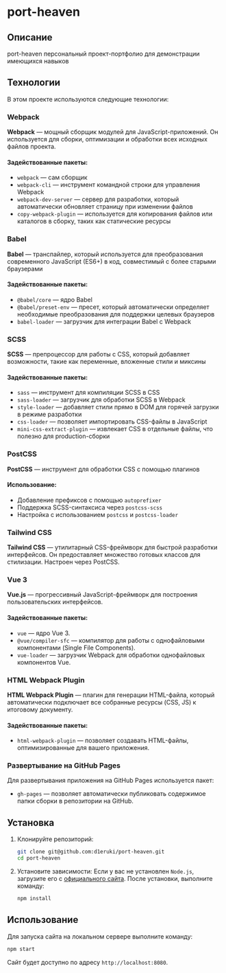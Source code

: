 # port-heaven

## Описание

port-heaven персональный проект-портфолио для демонстрации имеющихся навыков

## Технологии

В этом проекте используются следующие технологии:

### Webpack

**Webpack** — мощный сборщик модулей для JavaScript-приложений. Он используется для сборки, оптимизации и обработки всех исходных файлов проекта.

#### Задействованные пакеты:

- `webpack` — сам сборщик
- `webpack-cli` — инструмент командной строки для управления Webpack
- `webpack-dev-server` — сервер для разработки, который автоматически обновляет страницу при изменении файлов
- `copy-webpack-plugin` — используется для копирования файлов или каталогов в сборку, таких как статические ресурсы

### Babel

**Babel** — транспайлер, который используется для преобразования современного JavaScript (ES6+) в код, совместимый с более старыми браузерами

#### Задействованные пакеты:

- `@babel/core` — ядро Babel
- `@babel/preset-env` — пресет, который автоматически определяет необходимые преобразования для поддержки целевых браузеров
- `babel-loader` — загрузчик для интеграции Babel с Webpack

### SCSS

**SCSS** — препроцессор для работы с CSS, который добавляет возможности, такие как переменные, вложенные стили и миксины

#### Задействованные пакеты:

- `sass` — инструмент для компиляции SCSS в CSS
- `sass-loader` — загрузчик для обработки SCSS в Webpack
- `style-loader` — добавляет стили прямо в DOM для горячей загрузки в режиме разработки
- `css-loader` — позволяет импортировать CSS-файлы в JavaScript
- `mini-css-extract-plugin` — извлекает CSS в отдельные файлы, что полезно для production-сборки

### PostCSS

**PostCSS** — инструмент для обработки CSS с помощью плагинов

#### Использование:

- Добавление префиксов с помощью `autoprefixer`
- Поддержка SCSS-синтаксиса через `postcss-scss`
- Настройка с использованием `postcss` и `postcss-loader`

### Tailwind CSS

**Tailwind CSS** — утилитарный CSS-фреймворк для быстрой разработки интерфейсов. Он предоставляет множество готовых классов для стилизации. Настроен через PostCSS.

### Vue 3

**Vue.js** — прогрессивный JavaScript-фреймворк для построения пользовательских интерфейсов.

#### Задействованные пакеты:

- `vue` — ядро Vue 3.
- `@vue/compiler-sfc` — компилятор для работы с однофайловыми компонентами (Single File Components).
- `vue-loader` — загрузчик Webpack для обработки однофайловых компонентов Vue.

### HTML Webpack Plugin

**HTML Webpack Plugin** — плагин для генерации HTML-файла, который автоматически подключает все собранные ресурсы (CSS, JS) к итоговому документу.

#### Задействованные пакеты:

- `html-webpack-plugin` — позволяет создавать HTML-файлы, оптимизированные для вашего приложения.

### Развертывание на GitHub Pages

Для развертывания приложения на GitHub Pages используется пакет:

- `gh-pages` — позволяет автоматически публиковать содержимое папки сборки в репозитории на GitHub.

## Установка

1. Клонируйте репозиторий:

   ```bash
   git clone git@github.com:d1eruki/port-heaven.git
   cd port-heaven
   ```

2. Установите зависимости:
   Если у вас не установлен `Node.js`, загрузите его с [официального сайта](https://nodejs.org/).
   После установки, выполните команду:
   ```bash
   npm install
   ```

## Использование

Для запуска сайта на локальном сервере выполните команду:

```bash
npm start
```

Сайт будет доступно по адресу `http://localhost:8080`.
